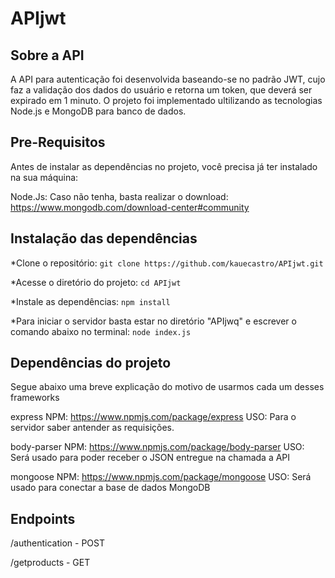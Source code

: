 # APIjwt

## Sobre a API  

A API para autenticação foi desenvolvida baseando-se no padrão JWT, cujo faz a validação dos dados do usuário e retorna um token, que deverá ser expirado em 1 minuto. O projeto foi implementado ultilizando as tecnologias Node.js e MongoDB para banco de dados.

## Pre-Requisitos

Antes de instalar as dependências no projeto, você precisa já ter instalado na sua máquina:

Node.Js: Caso não tenha, basta realizar o download: https://www.mongodb.com/download-center#community

## Instalação das dependências

*Clone o repositório: `git clone https://github.com/kauecastro/APIjwt.git`

*Acesse o diretório do projeto: `cd APIjwt`

*Instale as dependências: `npm install`

*Para iniciar o servidor basta estar no diretório "APIjwq" e escrever o comando abaixo no terminal: `node index.js`

## Dependências do projeto

Segue abaixo uma breve explicação do motivo de usarmos cada um desses frameworks

express NPM: https://www.npmjs.com/package/express USO: Para o servidor saber antender as requisições.

body-parser NPM: https://www.npmjs.com/package/body-parser USO: Será usado para poder receber o JSON entregue na chamada a API

mongoose NPM: https://www.npmjs.com/package/mongoose USO: Será usado para conectar a base de dados MongoDB
 
## Endpoints

/authentication - POST

/getproducts - GET
